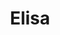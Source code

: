---
title: Elisa
artigo: a
picture: /images/e/Elisa2.jpg
background: /images/fundos/escama.jpg
style: style-laranja1
description: Considerado o diminuitivo de Elisabeth...
full-description: "Considerado o diminuitivo de Elisabeth, Elisa tem duas origens: hebraica, que quer dizer “promessa divina” e também fenícia, de acordo com a qual seu significado é “alegre”. Vamos combinar que são dois significados e tanto! Ah, e as Elisas geralmente também são fortes e criativas! Ou seja, tudo de bom!"
---